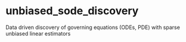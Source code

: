 # unbiased_sode_discovery
Data driven discovery of governing equations (ODEs, PDE) with sparse unbiased linear estimators
